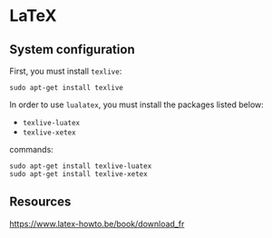 # LaTeX

## System configuration

First, you must install `texlive`:

	sudo apt-get install texlive

In order to use `lualatex`, you must install the packages listed below:

* `texlive-luatex`
* `texlive-xetex`  

commands:

	sudo apt-get install texlive-luatex
	sudo apt-get install texlive-xetex

## Resources

https://www.latex-howto.be/book/download_fr




